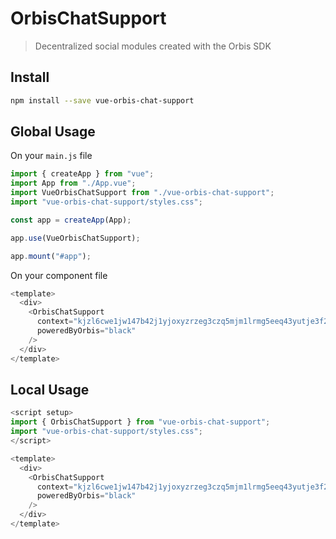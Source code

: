 # OrbisChatSupport

> Decentralized social modules created with the Orbis SDK

## Install

```bash
npm install --save vue-orbis-chat-support
```

## Global Usage

On your `main.js` file
```js
import { createApp } from "vue";
import App from "./App.vue";
import VueOrbisChatSupport from "./vue-orbis-chat-support";
import "vue-orbis-chat-support/styles.css";

const app = createApp(App);

app.use(VueOrbisChatSupport);

app.mount("#app");
```
On your component file
```js
<template>
  <div>
    <OrbisChatSupport
      context="kjzl6cwe1jw147b42j1yjoxyzrzeg3czq5mjm1lrmg5eeq43yutje3f2s0s2n5h"
      poweredByOrbis="black"
    />
  </div>
</template>
```

## Local Usage

```js
<script setup>
import { OrbisChatSupport } from "vue-orbis-chat-support";
import "vue-orbis-chat-support/styles.css";
</script>

<template>
  <div>
    <OrbisChatSupport
      context="kjzl6cwe1jw147b42j1yjoxyzrzeg3czq5mjm1lrmg5eeq43yutje3f2s0s2n5h"
      poweredByOrbis="black"
    />
  </div>
</template>
```
